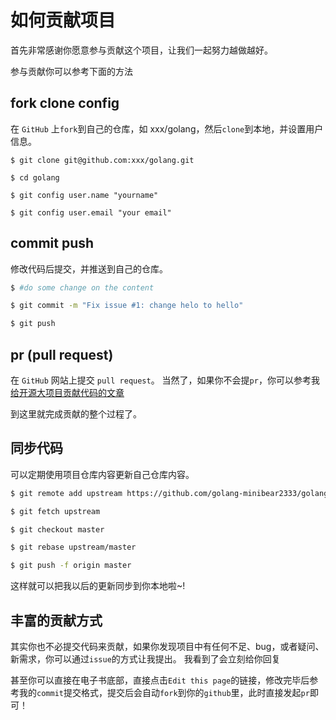 # 如何贡献项目

首先非常感谢你愿意参与贡献这个项目，让我们一起努力越做越好。

参与贡献你可以参考下面的方法

## fork clone config

在 `GitHub` 上`fork`到自己的仓库，如 xxx/golang，然后`clone`到本地，并设置用户信息。
``` shell
$ git clone git@github.com:xxx/golang.git

$ cd golang

$ git config user.name "yourname"

$ git config user.email "your email"
```

## commit push

修改代码后提交，并推送到自己的仓库。

```bash
$ #do some change on the content

$ git commit -m "Fix issue #1: change helo to hello"

$ git push
```

## pr (pull request) 
在 `GitHub` 网站上提交 `pull request`。
当然了，如果你不会提`pr`，你可以参考我[给开源大项目贡献代码的文章](https://coding3min.com/653.html)

到这里就完成贡献的整个过程了。

## 同步代码

可以定期使用项目仓库内容更新自己仓库内容。
```bash
$ git remote add upstream https://github.com/golang-minibear2333/golang

$ git fetch upstream

$ git checkout master

$ git rebase upstream/master

$ git push -f origin master
```

这样就可以把我以后的更新同步到你本地啦~! 

## 丰富的贡献方式

其实你也不必提交代码来贡献，如果你发现项目中有任何不足、bug，或者疑问、新需求，你可以通过`issue`的方式让我提出。 我看到了会立刻给你回复

甚至你可以直接在电子书底部，直接点击`Edit this page`的链接，修改完毕后参考我的`commit`提交格式，提交后会自动`fork`到你的`github`里，此时直接发起`pr`即可！
